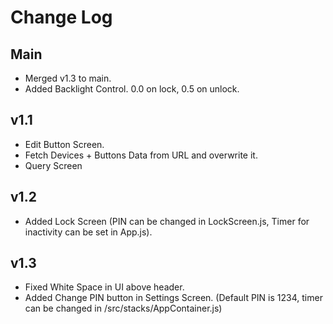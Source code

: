 # Change Log

## Main
- Merged v1.3 to main.
- Added Backlight Control. 0.0 on lock, 0.5 on unlock.

## v1.1

- Edit Button Screen.
- Fetch Devices + Buttons Data from URL and overwrite it.
- Query Screen

## v1.2

- Added Lock Screen (PIN can be changed in LockScreen.js, Timer for inactivity can be set in App.js).

## v1.3

- Fixed White Space in UI above header.
- Added Change PIN button in Settings Screen. (Default PIN is 1234, timer can be changed in /src/stacks/AppContainer.js)
